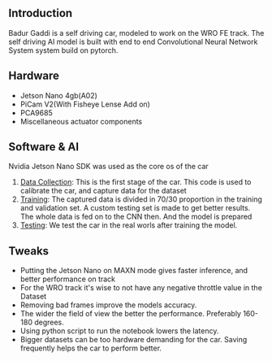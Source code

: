 ## Introduction

Badur Gaddi is a self driving car, modeled to work on the WRO FE track. The self driving AI model is built with end to end Convolutional Neural Network System system build on pytorch.

## Hardware

+ Jetson Nano 4gb(A02)
+ PiCam V2(With Fisheye Lense Add on)
+ PCA9685
+ Miscellaneous actuator components

## Software & AI

Nvidia Jetson Nano SDK was used as the core os of the car

1. [Data Collection](src/autopilot_data_collection.ipynb): This is the first stage of the car. This code is used to calibrate the car, and capture data for the dataset
2. [Training](src/autopilot_training.ipynb): The captured data is divided in 70/30 proportion in the training and validation set. A custom testing set is made to get better results. The whole data is fed on to the CNN then. And the model is prepared
3. [Testing](src/autopilot_testing.py): We test the car in the real worls after training the model.

## Tweaks

+ Putting the Jetson Nano on MAXN mode gives faster inference, and better performance on track
+ For the WRO track it's wise to not have any negative throttle value in the Dataset
+ Removing bad frames improve the models accuracy.
+ The wider the field of view the better the performance. Preferably 160-180 degrees. 
+ Using python script to run the notebook lowers the latency.
+ Bigger datasets can be too hardware demanding for the car. Saving frequently helps the car to perform better. 

